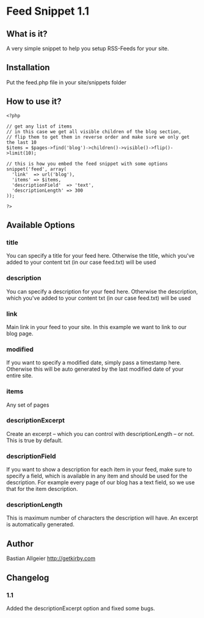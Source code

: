 # Feed Snippet 1.1

## What is it?

A very simple snippet to help you setup RSS-Feeds for your site. 

## Installation 

Put the feed.php file in your site/snippets folder

## How to use it?

    <?php 
	
	// get any list of items    
	// in this case we get all visible children of the blog section, 
	// flip them to get them in reverse order and make sure we only get the last 10
    $items = $pages->find('blog')->children()->visible()->flip()->limit(10);
	
	// this is how you embed the feed snippet with some options    
    snippet('feed', array(
      'link'  => url('blog'),
      'items' => $items,
      'descriptionField'  => 'text', 
      'descriptionLength' => 300
    ));
    
    ?>

## Available Options

### title

You can specify a title for your feed here. Otherwise the title, which you've added to your content txt (in our case feed.txt) will be used

### description

You can specify a description for your feed here. Otherwise the description, which you've added to your content txt (in our case feed.txt) will be used

### link

Main link in your feed to your site. In this example we want to link to our blog page.

### modified

If you want to specify a modified date, simply pass a timestamp here. Otherwise this will be auto generated by the last modified date of your entire site. 

### items

Any set of pages

### descriptionExcerpt

Create an excerpt – which you can control with descriptionLength – or not. This is true by default.

### descriptionField

If you want to show a description for each item in your feed, make sure to specify a field, which is available in any item and should be used for the description. For example every page of our blog has a text field, so we use that for the item description. 

### descriptionLength

This is maximum number of characters the description will have. An excerpt is automatically generated.

## Author
Bastian Allgeier
<http://getkirby.com>

## Changelog 

### 1.1

Added the descriptionExcerpt option and fixed some bugs. 

